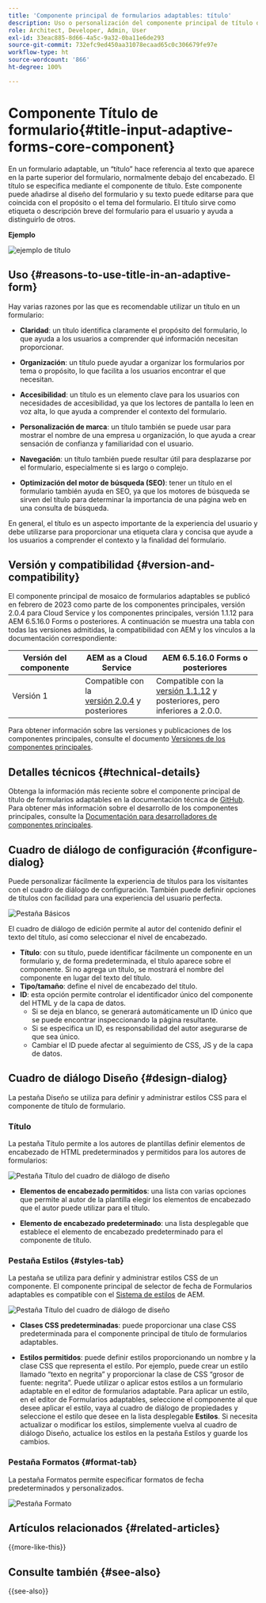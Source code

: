 ```yaml
---
title: 'Componente principal de formularios adaptables: título'
description: Uso o personalización del componente principal de título de formularios adaptables.
role: Architect, Developer, Admin, User
exl-id: 33eac885-8d66-4a5c-9a32-0ba11e6de293
source-git-commit: 732efc9ed450aa31078ecaad65c0c306679fe97e
workflow-type: ht
source-wordcount: '866'
ht-degree: 100%

---
```


# Componente Título de formulario{#title-input-adaptive-forms-core-component}

En un formulario adaptable, un “título” hace referencia al texto que aparece en la parte superior del formulario, normalmente debajo del encabezado. El título se especifica mediante el componente de título. Este componente puede añadirse al diseño del formulario y su texto puede editarse para que coincida con el propósito o el tema del formulario. El título sirve como etiqueta o descripción breve del formulario para el usuario y ayuda a distinguirlo de otros.

**Ejemplo**

![ejemplo de título](/help/adaptive-forms/assets/title.png)

## Uso {#reasons-to-use-title-in-an-adaptive-form}

Hay varias razones por las que es recomendable utilizar un título en un formulario:

- **Claridad**: un título identifica claramente el propósito del formulario, lo que ayuda a los usuarios a comprender qué información necesitan proporcionar.

- **Organización**: un título puede ayudar a organizar los formularios por tema o propósito, lo que facilita a los usuarios encontrar el que necesitan.

- **Accesibilidad**: un título es un elemento clave para los usuarios con necesidades de accesibilidad, ya que los lectores de pantalla lo leen en voz alta, lo que ayuda a comprender el contexto del formulario.

- **Personalización de marca**: un título también se puede usar para mostrar el nombre de una empresa u organización, lo que ayuda a crear sensación de confianza y familiaridad con el usuario.

- **Navegación**: un título también puede resultar útil para desplazarse por el formulario, especialmente si es largo o complejo.

- **Optimización del motor de búsqueda (SEO)**: tener un título en el formulario también ayuda en SEO, ya que los motores de búsqueda se sirven del título para determinar la importancia de una página web en una consulta de búsqueda.

En general, el título es un aspecto importante de la experiencia del usuario y debe utilizarse para proporcionar una etiqueta clara y concisa que ayude a los usuarios a comprender el contexto y la finalidad del formulario.

## Versión y compatibilidad {#version-and-compatibility}

El componente principal de mosaico de formularios adaptables se publicó en febrero de 2023 como parte de los componentes principales, versión 2.0.4 para Cloud Service y los componentes principales, versión 1.1.12 para AEM 6.5.16.0 Forms o posteriores. A continuación se muestra una tabla con todas las versiones admitidas, la compatibilidad con AEM y los vínculos a la documentación correspondiente:

| Versión del componente | AEM as a Cloud Service | AEM 6.5.16.0 Forms o posteriores |
|---|---|---|
| Versión 1 | Compatible con la <br>[versión 2.0.4](/help/adaptive-forms/version.md) y posteriores | Compatible con la<br>[versión 1.1.12](/help/adaptive-forms/version.md) y posteriores, pero inferiores a 2.0.0. |

Para obtener información sobre las versiones y publicaciones de los componentes principales, consulte el documento [Versiones de los componentes principales](/help/adaptive-forms/version.md).

<!-- ## Sample Component Output {#sample-component-output}

To experience the Accordion Component as well as see examples of its configuration options as well as HTML and JSON output, visit the [Component Library](https://adobe.com/go/aem_cmp_library_accordion). -->


## Detalles técnicos {#technical-details}

Obtenga la información más reciente sobre el componente principal de título de formularios adaptables en la documentación técnica de [GitHub](https://github.com/adobe/aem-core-forms-components/tree/master/ui.af.apps/src/main/content/jcr_root/apps/core/fd/components/form/title/v1/title). Para obtener más información sobre el desarrollo de los componentes principales, consulte la [Documentación para desarrolladores de componentes principales](/help/developing/overview.md).

## Cuadro de diálogo de configuración {#configure-dialog}

Puede personalizar fácilmente la experiencia de títulos para los visitantes con el cuadro de diálogo de configuración. También puede definir opciones de títulos con facilidad para una experiencia del usuario perfecta.

![Pestaña Básicos](/help/adaptive-forms/assets/title_properties.png)

El cuadro de diálogo de edición permite al autor del contenido definir el texto del título, así como seleccionar el nivel de encabezado.

- **Título**: con su título, puede identificar fácilmente un componente en un formulario y, de forma predeterminada, el título aparece sobre el componente. Si no agrega un título, se mostrará el nombre del componente en lugar del texto del título.
- **Tipo/tamaño**: define el nivel de encabezado del título.
- **ID**: esta opción permite controlar el identificador único del componente del HTML y de la capa de datos.
   - Si se deja en blanco, se generará automáticamente un ID único que se puede encontrar inspeccionando la página resultante.
   - Si se especifica un ID, es responsabilidad del autor asegurarse de que sea único.
   - Cambiar el ID puede afectar al seguimiento de CSS, JS y de la capa de datos.

## Cuadro de diálogo Diseño {#design-dialog}

La pestaña Diseño se utiliza para definir y administrar estilos CSS para el componente de título de formulario.

### Título

La pestaña Título permite a los autores de plantillas definir elementos de encabezado de HTML predeterminados y permitidos para los autores de formularios:

![Pestaña Título del cuadro de diálogo de diseño](/help/adaptive-forms/assets/title_heading.png)

- **Elementos de encabezado permitidos**: una lista con varias opciones que permite al autor de la plantilla elegir los elementos de encabezado que el autor puede utilizar para el título.

- **Elemento de encabezado predeterminado**: una lista desplegable que establece el elemento de encabezado predeterminado para el componente de título.

### Pestaña Estilos {#styles-tab}

La pestaña se utiliza para definir y administrar estilos CSS de un componente. El componente principal de selector de fecha de Formularios adaptables es compatible con el [Sistema de estilos](/help/get-started/authoring.md#component-styling) de AEM.

![Pestaña Título del cuadro de diálogo de diseño](/help/adaptive-forms/assets/title_styles.png)

- **Clases CSS predeterminadas**: puede proporcionar una clase CSS predeterminada para el componente principal de título de formularios adaptables.

- **Estilos permitidos**: puede definir estilos proporcionando un nombre y la clase CSS que representa el estilo. Por ejemplo, puede crear un estilo llamado “texto en negrita” y proporcionar la clase de CSS “grosor de fuente: negrita”. Puede utilizar o aplicar estos estilos a un formulario adaptable en el editor de formularios adaptable. Para aplicar un estilo, en el editor de Formularios adaptables, seleccione el componente al que desee aplicar el estilo, vaya al cuadro de diálogo de propiedades y seleccione el estilo que desee en la lista desplegable **Estilos**. Si necesita actualizar o modificar los estilos, simplemente vuelva al cuadro de diálogo Diseño, actualice los estilos en la pestaña Estilos y guarde los cambios.

### Pestaña Formatos {#format-tab}

La pestaña Formatos permite especificar formatos de fecha predeterminados y personalizados.

![Pestaña Formato](/help/adaptive-forms/assets/title_styles.png)

<!--

## Related article {#related-article}

* [Create a standalone Adaptive Form](https://experienceleague.adobe.com/docs/experience-manager-cloud-service/content/forms/adaptive-forms-authoring/authoring-adaptive-forms-core-components/create-an-adaptive-form-on-forms-cs/creating-adaptive-form-core-components.html)

-->

## Artículos relacionados {#related-articles}


{{more-like-this}}

## Consulte también {#see-also}

{{see-also}}